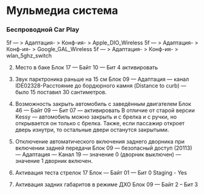 # Мульмедиа система

### Беспроводной Car Play

5f — > Адаптация- > Конф-ия- > Apple_DIO_Wireless
5f — > Адаптация- > Конф-ия- > Google_GAL_Wireless
5f — > Адаптация- > Конф-ия- > wlan_5ghz_switch

2. Место в баке
Блок 17 — Байт 10 — Бит 4 активировать

3. Звук парктроника раньше на 15 см
Блок 09 — Адаптация — канал IDE02328-Расстояние до бордюрного камня (Distance to curb) — было 15 поставил 30 сантиметров.

4. Возможность закрыть автомобиль с заведённым двигателем
Блок 46 — Байт 09 — Бит 07 — активировать
В отличие от старой версии Kessy — автомобиль можно закрыть и с брелка и с ручки, но открывается он только с брелка. Также, если пассажир откроет дверь изнутри, то остальные двери останутся закрытыми.

5. Отключение автоматического включения заднего дворника при включении задней передачи
Блок 09 — безопасный доступ (20113) — Адаптация — Канал 19 — значение 0 (дворник выключен) — значение 1 дворник включен.

6. Активация теста стрелок
17 Блок — Байт 01 — Бит 0
Staging - Yes

7. Активация задних габаритов в режиме ДХО
Блок 09 — Байт 2 – Бит 3